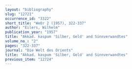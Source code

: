 ```yaml
---
layout: "bibliography"
slug: "12721"
occurrence_id: "3322"
short_title: "WeOr 2 (1957), 322-337"
author: "Eilers, Wilhelm"
publication_year: "1957"
title: "Akkad. kaspum 'Silber, Geld' and Sinnverwandtes"
volume_no_: "2"
pages: "322-337"
journal: "Die Welt des Orients"
title: "Akkad. kaspum 'Silber, Geld' and Sinnverwandtes"
previous_item: "12724"
---
```

